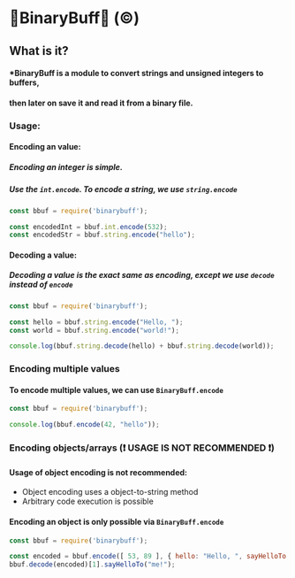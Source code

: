 # 🔢BinaryBuff🐃 (&copy;)

## What is it?
#### ***BinaryBuff** is a module to convert strings and unsigned integers to buffers,
#### then later on save it and read it from a binary file.

### Usage:
#### Encoding an value:
##### Encoding an integer is simple.
##### Use the `int.encode`. To encode a string, we use `string.encode`
```js
const bbuf = require('binarybuff');

const encodedInt = bbuf.int.encode(532);
const encodedStr = bbuf.string.encode("hello");
```

#### Decoding a value:
##### Decoding a value is the exact same as encoding, except we use `decode` instead of `encode`
```js
const bbuf = require('binarybuff');

const hello = bbuf.string.encode("Hello, ");
const world = bbuf.string.encode("world!");

console.log(bbuf.string.decode(hello) + bbuf.string.decode(world));
```

### Encoding multiple values
#### To encode multiple values, we can use `BinaryBuff.encode`
```js
const bbuf = require('binarybuff');

console.log(bbuf.encode(42, "hello"));
```

### Encoding objects/arrays (❗ USAGE IS NOT RECOMMENDED ❗)
#### Usage of object encoding is not recommended:
- Object encoding uses a object-to-string method
- Arbitrary code execution is possible

#### Encoding an object is only possible via `BinaryBuff.encode`
```js
const bbuf = require('binarybuff');

const encoded = bbuf.encode([ 53, 89 ], { hello: "Hello, ", sayHelloTo: (usr)=>{console.log("Hello,", usr);} });
bbuf.decode(encoded)[1].sayHelloTo("me!");
```